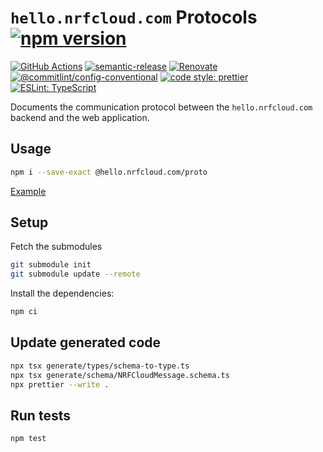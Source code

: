 # `hello.nrfcloud.com` Protocols [![npm version](https://img.shields.io/npm/v/@hello.nrfcloud.com/proto.svg)](https://www.npmjs.com/package/@hello.nrfcloud.com/proto)

[![GitHub Actions](https://github.com/hello-nrfcloud/proto/actions/workflows/build-and-publish.yaml/badge.svg)](https://github.com/hello-nrfcloud/proto/actions/workflows/build-and-publish.yaml)
[![semantic-release](https://img.shields.io/badge/%20%20%F0%9F%93%A6%F0%9F%9A%80-semantic--release-e10079.svg)](https://github.com/semantic-release/semantic-release)
[![Renovate](https://img.shields.io/badge/renovate-enabled-brightgreen.svg)](https://renovatebot.com)
[![@commitlint/config-conventional](https://img.shields.io/badge/%40commitlint-config--conventional-brightgreen)](https://github.com/conventional-changelog/commitlint/tree/master/@commitlint/config-conventional)
[![code style: prettier](https://img.shields.io/badge/code_style-prettier-ff69b4.svg)](https://github.com/prettier/prettier/)
[![ESLint: TypeScript](https://img.shields.io/badge/ESLint-TypeScript-blue.svg)](https://github.com/typescript-eslint/typescript-eslint)

Documents the communication protocol between the `hello.nrfcloud.com` backend
and the web application.

## Usage

```bash
npm i --save-exact @hello.nrfcloud.com/proto
```

[Example](./example.ts)

## Setup

Fetch the submodules

```bash
git submodule init
git submodule update --remote
```

Install the dependencies:

```bash
npm ci
```

## Update generated code

```bash
npx tsx generate/types/schema-to-type.ts
npx tsx generate/schema/NRFCloudMessage.schema.ts
npx prettier --write .
```

## Run tests

```bash
npm test
```
